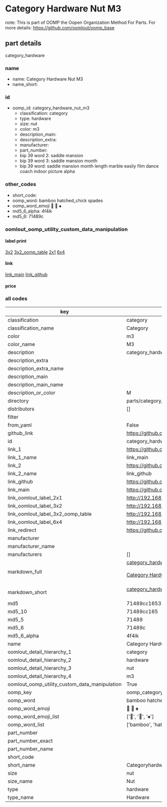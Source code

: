 # Category Hardware Nut M3  

note: This is part of OOMP the Oopen Organization Method For Parts. For more details: https://github.com/oomlout/oomp_base

##  part details
  



category_hardware



### name
* name: Category Hardware Nut M3
* name_short: 
### id
* oomp_id: category_hardware_nut_m3
  * classification: category
  * type: hardware
  * size: nut
  * color: m3
  * description_main: 
  * description_extra: 
  * manufacturer: 
  * part_number: 
  * bip 39 word 2: saddle mansion
  * bip 39 word 3: saddle mansion month
  * bip 39 word: saddle mansion month length marble easily film dance coach indoor picture alpha

### other_codes
* short_code: 
* oomp_word: bamboo hatched_chick spades
* oomp_word_emoji :bamboo: :hatched_chick: :spades:
* md5_6_alpha: 4f4ik
* md5_6: 71489c






### oomlout_oomp_utility_custom_data_manipulation
#### label print
[3x2](http://192.168.1.245:1112/?label=oomp%204f4ik)
[3x2_oomp_table](http://192.168.1.108:1112/?label=oomp%204f4ik)
[2x1](http://192.168.1.242:1112/?label=oomp%204f4ik)
[6x4](http://192.168.1.55:1112/?label=oomp%204f4ik)    

#### link

[link_main](https://github.com/oomlout/oomlout_oomp_version_1_messy/tree/main/parts/category_hardware_nut_m3) [link_github](https://github.com/oomlout/oomlout_oomp_version_1_messy/tree/main/parts/category_hardware_nut_m3)                             

#### price







### all codes 
| key | value |  
| --- | --- |  
| classification | category |  
| classification_name | Category |  
| color | m3 |  
| color_name | M3 |  
| description | category_hardware |  
| description_extra |  |  
| description_extra_name |  |  
| description_main |  |  
| description_main_name |  |  
| description_or_color | M  |  
| directory | parts/category_hardware_nut_m3 |  
| distributors | [] |  
| filter |  |  
| from_yaml | False |  
| github_link | https://github.com/oomlout/oomlout_oomp_part_src/tree/main/parts/category_hardware_nut_m3 |  
| id | category_hardware_nut_m3 |  
| link_1 | https://github.com/oomlout/oomlout_oomp_version_1_messy/tree/main/parts/category_hardware_nut_m3 |  
| link_1_name | link_main |  
| link_2 | https://github.com/oomlout/oomlout_oomp_version_1_messy/tree/main/parts/category_hardware_nut_m3 |  
| link_2_name | link_github |  
| link_github | https://github.com/oomlout/oomlout_oomp_version_1_messy/tree/main/parts/category_hardware_nut_m3 |  
| link_main | https://github.com/oomlout/oomlout_oomp_version_1_messy/tree/main/parts/category_hardware_nut_m3 |  
| link_oomlout_label_2x1 | http://192.168.1.242:1112/?label=oomp%204f4ik |  
| link_oomlout_label_3x2 | http://192.168.1.245:1112/?label=oomp%204f4ik |  
| link_oomlout_label_3x2_oomp_table | http://192.168.1.108:1112/?label=oomp%204f4ik |  
| link_oomlout_label_6x4 | http://192.168.1.55:1112/?label=oomp%204f4ik |  
| link_redirect | https://github.com/oomlout/oomlout_oomp_version_1_messy/tree/main/parts/category_hardware_nut_m3 |  
| manufacturer |  |  
| manufacturer_name |  |  
| manufacturers | [] |  
| markdown_full | [category_hardware_nut_m3](none)<br>[](none)<br>[Category Hardware Nut M3](none)<br><br> |  
| markdown_short | [category_hardware_nut_m3](none)<br><br> |  
| md5 | 71489cc165374ac91643d8011ee1d5ee |  
| md5_10 | 71489cc165 |  
| md5_5 | 71489 |  
| md5_6 | 71489c |  
| md5_6_alpha | 4f4ik |  
| name | Category Hardware Nut M3 |  
| oomlout_detail_hierarchy_1 | category |  
| oomlout_detail_hierarchy_2 | hardware |  
| oomlout_detail_hierarchy_3 | nut |  
| oomlout_detail_hierarchy_4 | m3 |  
| oomlout_oomp_utility_custom_data_manipulation | True |  
| oomp_key | oomp_category_hardware_nut_m3 |  
| oomp_word | bamboo hatched_chick spades |  
| oomp_word_emoji | :bamboo: :hatched_chick: :spades: |  
| oomp_word_emoji_list | [':bamboo:', ':hatched_chick:', ':spades:'] |  
| oomp_word_list | ['bamboo', 'hatched_chick', 'spades'] |  
| part_number |  |  
| part_number_exact |  |  
| part_number_name |  |  
| short_code |  |  
| short_name | Categoryhardware |  
| size | nut |  
| size_name | Nut |  
| type | hardware |  
| type_name | Hardware |  
